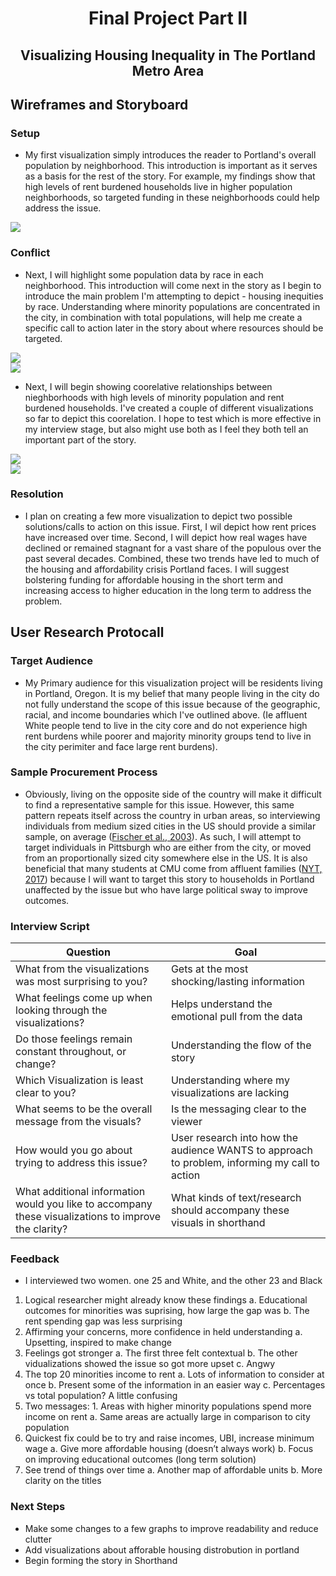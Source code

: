 <h1 align="center">
  
Final Project Part II
  
</h1>

<h2 align="center">
  
Visualizing Housing Inequality in The Portland Metro Area
  
</h2>

## Wireframes and Storyboard

### Setup
  - My first visualization simply introduces the reader to Portland's overall population by neighborhood. This introduction is important as it serves as a basis for the rest of the story. For example, my findings show that high levels of rent burdened households live in higher population neighborhoods, so targeted funding in these neighborhoods could help address the issue.
<div class='tableauPlaceholder' id='viz1669769852170' style='position: relative'><noscript><a href='#'><img alt=' ' src='https:&#47;&#47;public.tableau.com&#47;static&#47;images&#47;CP&#47;CP9M944PP&#47;1_rss.png' style='border: none' /></a></noscript><object class='tableauViz'  style='display:none;'><param name='host_url' value='https%3A%2F%2Fpublic.tableau.com%2F' /> <param name='embed_code_version' value='3' /> <param name='path' value='shared&#47;CP9M944PP' /> <param name='toolbar' value='yes' /><param name='static_image' value='https:&#47;&#47;public.tableau.com&#47;static&#47;images&#47;CP&#47;CP9M944PP&#47;1.png' /> <param name='animate_transition' value='yes' /><param name='display_static_image' value='yes' /><param name='display_spinner' value='yes' /><param name='display_overlay' value='yes' /><param name='display_count' value='yes' /><param name='language' value='en-US' /></object></div>                
<script type='text/javascript'>                    
  var divElement = document.getElementById('viz1669769852170');                    
  var vizElement = divElement.getElementsByTagName('object')[0];                    
  vizElement.style.width='100%';vizElement.style.height=(divElement.offsetWidth*0.75)+'px';                    
  var scriptElement = document.createElement('script');                    
  scriptElement.src = 'https://public.tableau.com/javascripts/api/viz_v1.js';                    
  vizElement.parentNode.insertBefore(scriptElement, vizElement);                
</script>

### Conflict
  - Next, I will highlight some population data by race in each neighborhood. This introduction will come next in the story as I begin to introduce the main problem I'm attempting to depict - housing inequities by race. Understanding where minority populations are concentrated in the city, in combination with total populations, will help me create a specific call to action later in the story about where resources should be targeted.
<div class='tableauPlaceholder' id='viz1669770234690' style='position: relative'><noscript><a href='#'><img alt=' ' src='https:&#47;&#47;public.tableau.com&#47;static&#47;images&#47;NT&#47;NTX4HRB5J&#47;1_rss.png' style='border: none' /></a></noscript><object class='tableauViz'  style='display:none;'><param name='host_url' value='https%3A%2F%2Fpublic.tableau.com%2F' /> <param name='embed_code_version' value='3' /> <param name='path' value='shared&#47;NTX4HRB5J' /> <param name='toolbar' value='yes' /><param name='static_image' value='https:&#47;&#47;public.tableau.com&#47;static&#47;images&#47;NT&#47;NTX4HRB5J&#47;1.png' /> <param name='animate_transition' value='yes' /><param name='display_static_image' value='yes' /><param name='display_spinner' value='yes' /><param name='display_overlay' value='yes' /><param name='display_count' value='yes' /><param name='language' value='en-US' /></object></div>                
<script type='text/javascript'>                    
  var divElement = document.getElementById('viz1669770234690');                    
  var vizElement = divElement.getElementsByTagName('object')[0];                    
  vizElement.style.width='100%';vizElement.style.height=(divElement.offsetWidth*0.75)+'px';                    
  var scriptElement = document.createElement('script');                    
  scriptElement.src = 'https://public.tableau.com/javascripts/api/viz_v1.js';                    
  vizElement.parentNode.insertBefore(scriptElement, vizElement);                
</script>
<div class='tableauPlaceholder' id='viz1669770270367' style='position: relative'><noscript><a href='#'><img alt=' ' src='https:&#47;&#47;public.tableau.com&#47;static&#47;images&#47;TH&#47;THTFGTXCZ&#47;1_rss.png' style='border: none' /></a></noscript><object class='tableauViz'  style='display:none;'><param name='host_url' value='https%3A%2F%2Fpublic.tableau.com%2F' /> <param name='embed_code_version' value='3' /> <param name='path' value='shared&#47;THTFGTXCZ' /> <param name='toolbar' value='yes' /><param name='static_image' value='https:&#47;&#47;public.tableau.com&#47;static&#47;images&#47;TH&#47;THTFGTXCZ&#47;1.png' /> <param name='animate_transition' value='yes' /><param name='display_static_image' value='yes' /><param name='display_spinner' value='yes' /><param name='display_overlay' value='yes' /><param name='display_count' value='yes' /><param name='language' value='en-US' /></object></div>                
<script type='text/javascript'>                    
  var divElement = document.getElementById('viz1669770270367');                    
  var vizElement = divElement.getElementsByTagName('object')[0];                    
  vizElement.style.width='100%';vizElement.style.height=(divElement.offsetWidth*0.75)+'px';                    
  var scriptElement = document.createElement('script');                    
  scriptElement.src = 'https://public.tableau.com/javascripts/api/viz_v1.js';                    
  vizElement.parentNode.insertBefore(scriptElement, vizElement);                
</script>

  - Next, I will begin showing coorelative relationships between nieghborhoods with high levels of minority population and rent burdened households. I've created a couple of different visualizations so far to depict this coorelation. I hope to test which is more effective in my interview stage, but also might use both as I feel they both tell an important part of the story.
<div class='tableauPlaceholder' id='viz1669830333041' style='position: relative'><noscript><a href='#'><img alt=' ' src='https:&#47;&#47;public.tableau.com&#47;static&#47;images&#47;Fi&#47;FinalVisuals_16696703764860&#47;Top20MinorityNeighborhoodsSpentaGreaterPercentageofIncomeonRent&#47;1_rss.png' style='border: none' /></a></noscript><object class='tableauViz'  style='display:none;'><param name='host_url' value='https%3A%2F%2Fpublic.tableau.com%2F' /> <param name='embed_code_version' value='3' /> <param name='site_root' value='' /><param name='name' value='FinalVisuals_16696703764860&#47;Top20MinorityNeighborhoodsSpentaGreaterPercentageofIncomeonRent' /><param name='tabs' value='yes' /><param name='toolbar' value='yes' /><param name='static_image' value='https:&#47;&#47;public.tableau.com&#47;static&#47;images&#47;Fi&#47;FinalVisuals_16696703764860&#47;Top20MinorityNeighborhoodsSpentaGreaterPercentageofIncomeonRent&#47;1.png' /> <param name='animate_transition' value='yes' /><param name='display_static_image' value='yes' /><param name='display_spinner' value='yes' /><param name='display_overlay' value='yes' /><param name='display_count' value='yes' /><param name='language' value='en-US' /></object></div> <script type='text/javascript'>                    
  var divElement = document.getElementById('viz1669830333041');                    
  var vizElement = divElement.getElementsByTagName('object')[0];                    
  vizElement.style.width='100%';vizElement.style.height=(divElement.offsetWidth*0.75)+'px';                    
  var scriptElement = document.createElement('script');                    
  scriptElement.src = 'https://public.tableau.com/javascripts/api/viz_v1.js';                    
  vizElement.parentNode.insertBefore(scriptElement, vizElement);                
</script>

<div class='tableauPlaceholder' id='viz16696703764860' style='position: relative'><noscript><a href='#'><img alt=' ' src='https:&#47;&#47;public.tableau.com&#47;static&#47;images&#47;TH&#47;THTFGTXCZ&#47;1_rss.png' style='border: none' /></a></noscript><object class='tableauViz'  style='display:none;'><param name='host_url' value='https%3A%2F%2Fpublic.tableau.com%2F' /> <param name='embed_code_version' value='3' /> <param name='path' value='shared&#47;THTFGTXCZ' /> <param name='toolbar' value='yes' /><param name='static_image' value='https:&#47;&#47;public.tableau.com&#47;static&#47;images&#47;TH&#47;THTFGTXCZ&#47;1.png' /> <param name='animate_transition' value='yes' /><param name='display_static_image' value='yes' /><param name='display_spinner' value='yes' /><param name='display_overlay' value='yes' /><param name='display_count' value='yes' /><param name='language' value='en-US' /></object></div>                
<script type='text/javascript'>                    
  var divElement = document.getElementById('viz1669770270367');                    
  var vizElement = divElement.getElementsByTagName('object')[0];                    
  vizElement.style.width='100%';vizElement.style.height=(divElement.offsetWidth*0.75)+'px';                    
  var scriptElement = document.createElement('script');                    
  scriptElement.src = 'https://public.tableau.com/javascripts/api/viz_v1.js';                    
  vizElement.parentNode.insertBefore(scriptElement, vizElement);                
</script>

### Resolution
  - I plan on creating a few more visualization to depict two possible solutions/calls to action on this issue. First, I wil depict how rent prices have increased over time. Second, I will depict how real wages have declined or remained stagnant for a vast share of the populous over the past several decades. Combined, these two trends have led to much of the housing and affordability crisis Portland faces. I will suggest bolstering funding for affordable housing in the short term and increasing access to higher education in the long term to address the problem.

## User Research Protocall

### Target Audience
  - My Primary audience for this visualization project will be residents living in Portland, Oregon. It is my belief that many people living in the city do not fully understand the scope of this issue because of the geographic, racial, and income boundaries which I've outlined above. (Ie affluent White people tend to live in the city core and do not experience high rent burdens while poorer and majority minority groups tend to live in the city perimiter and face large rent burdens). 

### Sample Procurement Process
  - Obviously, living on the opposite side of the country will make it difficult to find a representative sample for this issue. However, this same pattern repeats itself across the country in urban areas, so interviewing individuals from medium sized cities in the US should provide a similar sample, on average ([Fischer et al., 2003](https://www.jstor.org/stable/25067394#metadata_info_tab_contents)). As such, I will attempt to target individuals in Pittsburgh who are either from the city, or moved from an proportionally sized city somewhere else in the US. It is also beneficial that many students at CMU come from affluent families ([NYT, 2017](https://www.nytimes.com/interactive/projects/college-mobility/carnegie-mellon-university)) because I will want to target this story to households in Portland unaffected by the issue but who have large political sway to improve outcomes.

### Interview Script

| Question    | Goal |
| ----------- | ----------- |
| What from the visualizations was most surprising to you?      |  Gets at the most shocking/lasting information      |
| What feelings come up when looking through the visualizations?   | Helps understand the emotional pull from the data        |
| Do those feelings remain constant throughout, or change? | Understanding the flow of the story |
| Which Visualization is least clear to you? | Understanding where my visualizations are lacking |
| What seems to be the overall message from the visuals? | Is the messaging clear to the viewer |
| How would you go about trying to address this issue? | User research into how the audience WANTS to approach to problem, informing my call to action |
| What additional information would you like to accompany these visualizations to improve the clarity? | What kinds of text/research should accompany these visuals in shorthand |

### Feedback
  - I interviewed two women. one 25 and White, and the other 23 and Black
1.	Logical researcher might already know these findings
a.	Educational outcomes for minorities was suprising, how large the gap was
b.	The rent spending gap was less surprising
2.	Affirming your concerns, more confidence in held understanding
a.	Upsetting, inspired to make change
3.	Feelings got stronger
a.	The first three felt contextual
b.	The other vidualizations showed the issue so got more upset
c.	Angwy
4.	The top 20 minorities income to rent
a.	Lots of information to consider at once
b.	Present some of the information in an easier way
c.	Percentages vs total population? A little confusing
5.	Two messages: 1. Areas with higher minority populations spend more income on rent 
a.	Same areas are actually large in comparison to city population
6.	Quickest fix could be to try and raise incomes, UBI, increase minimum wage
a.	Give more affordable housing (doesn’t always work)
b.	Focus on improving educational outcomes (long term solution)
7.	See trend of things over time
a.	Another map of affordable units
b.	More clarity on the titles

### Next Steps
  - Make some changes to a few graphs to improve readability and reduce clutter
  - Add visualizations about afforable housing distrobution in portland
  - Begin forming the story in Shorthand 
